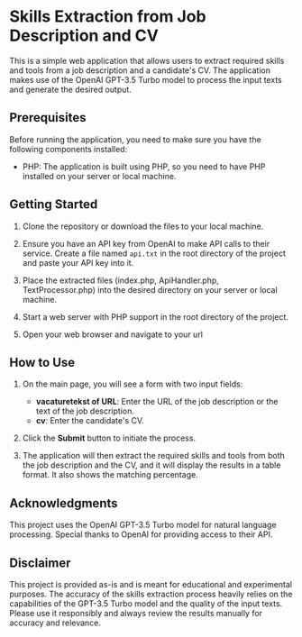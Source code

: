 # Skills Extraction from Job Description and CV

This is a simple web application that allows users to extract required skills and tools from a job description and a candidate's CV. The application makes use of the OpenAI GPT-3.5 Turbo model to process the input texts and generate the desired output.

## Prerequisites

Before running the application, you need to make sure you have the following components installed:

- PHP: The application is built using PHP, so you need to have PHP installed on your server or local machine.

## Getting Started

1. Clone the repository or download the files to your local machine.

2. Ensure you have an API key from OpenAI to make API calls to their service. Create a file named `api.txt` in the root directory of the project and paste your API key into it.

3. Place the extracted files (index.php, ApiHandler.php, TextProcessor.php) into the desired directory on your server or local machine.

4. Start a web server with PHP support in the root directory of the project.

5. Open your web browser and navigate to your url

## How to Use

1. On the main page, you will see a form with two input fields:
   - **vacaturetekst of URL**: Enter the URL of the job description or the text of the job description.
   - **cv**: Enter the candidate's CV.

2. Click the **Submit** button to initiate the process.

3. The application will then extract the required skills and tools from both the job description and the CV, and it will display the results in a table format. It also shows the matching percentage.


## Acknowledgments

This project uses the OpenAI GPT-3.5 Turbo model for natural language processing. Special thanks to OpenAI for providing access to their API.

## Disclaimer

This project is provided as-is and is meant for educational and experimental purposes. The accuracy of the skills extraction process heavily relies on the capabilities of the GPT-3.5 Turbo model and the quality of the input texts. Please use it responsibly and always review the results manually for accuracy and relevance.
